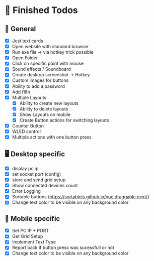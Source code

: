 # 🥳 Finished Todos

## 📄 General

- [x] Just text cards
- [x] Open website with standard browser
- [x] Run exe file -> via hotkey trick possible
- [x] Open Folder
- [x] Click on specific point with mouse
- [x] Sound effects / Soundboard
- [x] Create desktop screenshot -> Hotkey
- [x] Custom images for buttons
- [x] Ability to add a password
- [x] Add i18n
- [x] Multiple Layouts
  - [x] Ability to create new layouts
  - [x] Ability to delete layouts
  - [x] Show Layouts on mobile
  - [x] Create Button actions for switching layouts
- [x] Counter Button
- [x] WLED control
- [x] Multiple actions with one button press

## 🖥️ Desktop specific

- [x] display pc ip
- [x] set socket port (config)
- [x] store and send grid setup
- [x] Show connected devices count
- [x] Error Logging
- [x] Sortable buttons (https://sortablejs.github.io/vue.draggable.next/)
- [x] Change text color to be visible on any background color

## 📱 Mobile specific

- [x] Set PC IP + PORT
- [x] Get Grid Setup
- [x] Implement Text Type
- [x] Report back if button press was sucessfull or not
- [x] Change text color to be visible on any background color
